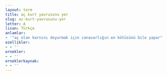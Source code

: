 ```yaml
---
layout: term
title: aç kurt yavrusunu yer
slug: ac-kurt-yavrusunu-yer
letter: A
lisan: Türkçe
anlamlar:
- '"aç olan karnını doyurmak için canavarlığın en kötüsünü bile yapar" anlamında kullanılan bir söz'
ozellikler:
- - ''
ornekler:
- - ''
orneklerkaynak:
- - ''
---
```


